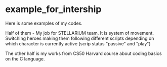 # example_for_intership
Here is some examples of my codes. 

Half of them - My job for STELLARIUM team. It is system of movement. Switching heroes making them following different scripts depending on which character is currently active (scrip status "passive" and "play")

The other half is my works from CS50 Harvard course about coding basics on the C language. 
